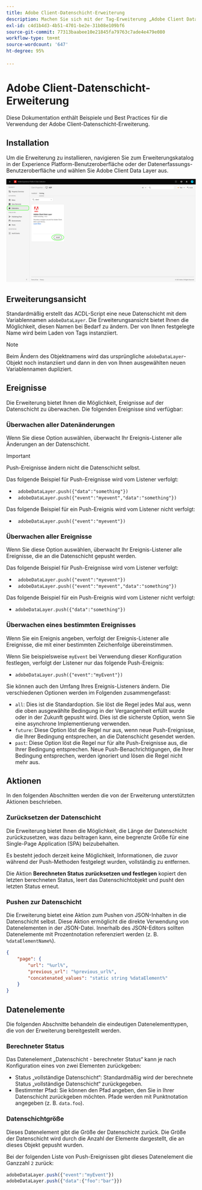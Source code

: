 ```yaml
---
title: Adobe Client-Datenschicht-Erweiterung
description: Machen Sie sich mit der Tag-Erweiterung „Adobe Client Data Layer“ in Adobe Experience Platform vertraut.
exl-id: c4d1b4d3-4b51-4701-be2e-31b08e109bf6
source-git-commit: 77313baabee10e21845fa79763c7ade4e479e080
workflow-type: tm+mt
source-wordcount: '647'
ht-degree: 95%

---
```


# Adobe Client-Datenschicht-Erweiterung

Diese Dokumentation enthält Beispiele und Best Practices für die Verwendung der Adobe Client-Datenschicht-Erweiterung.

<!-- (Missing document?)
If you would like to have more details on development consideration, [please reach this page](./dev.md). -->

## Installation

Um die Erweiterung zu installieren, navigieren Sie zum Erweiterungskatalog in der Experience Platform-Benutzeroberfläche oder der Datenerfassungs-Benutzeroberfläche und wählen Sie Adobe Client Data Layer aus.

![ACDL-Erweiterungsansicht im Katalog](./images/catalog.png)

<!-- (GitHub link?)
There is also the possibility to fork this project. You can download this github project, realize the change that you deem required for your specific use-case and re-upload it on your Organization as a private extension.
This installation will not be supported on our end.<br>
>[!NOTE]
>
> _Consider renaming the extension name in the extension.json file_ -->

## Erweiterungsansicht

Standardmäßig erstellt das ACDL-Script eine neue Datenschicht mit dem Variablennamen `adobeDataLayer`. Die Erweiterungsansicht bietet Ihnen die Möglichkeit, diesen Namen bei Bedarf zu ändern. Der von Ihnen festgelegte Name wird beim Laden von Tags instanziiert.

>[!NOTE]
>
>Beim Ändern des Objektnamens wird das ursprüngliche `adobeDataLayer`-Objekt noch instanziiert und dann in den von Ihnen ausgewählten neuen Variablennamen dupliziert.

## Ereignisse

Die Erweiterung bietet Ihnen die Möglichkeit, Ereignisse auf der Datenschicht zu überwachen. Die folgenden Ereignisse sind verfügbar:

### Überwachen aller Datenänderungen

Wenn Sie diese Option auswählen, überwacht Ihr Ereignis-Listener alle Änderungen an der Datenschicht.

>[!IMPORTANT]
>
>Push-Ereignisse ändern nicht die Datenschicht selbst.

Das folgende Beispiel für Push-Ereignisse wird vom Listener verfolgt:

* ` adobeDataLayer.push({"data":"something"})`
* ` adobeDataLayer.push({"event":"myevent","data":"something"})`

Das folgende Beispiel für ein Push-Ereignis wird vom Listener nicht verfolgt:

* ` adobeDataLayer.push({"event":"myevent"})`

### Überwachen aller Ereignisse

Wenn Sie diese Option auswählen, überwacht Ihr Ereignis-Listener alle Ereignisse, die an die Datenschicht gepusht werden.

Das folgende Beispiel für Push-Ereignisse wird vom Listener verfolgt:

* ` adobeDataLayer.push({"event":"myevent"})`
* ` adobeDataLayer.push({"event":"myevent","data":"something"})`

Das folgende Beispiel für ein Push-Ereignis wird vom Listener nicht verfolgt:

* ` adobeDataLayer.push({"data":"something"}) `

### Überwachen eines bestimmten Ereignisses

Wenn Sie ein Ereignis angeben, verfolgt der Ereignis-Listener alle Ereignisse, die mit einer bestimmten Zeichenfolge übereinstimmen.

Wenn Sie beispielsweise `myEvent` bei Verwendung dieser Konfiguration festlegen, verfolgt der Listener nur das folgende Push-Ereignis:

* `adobeDataLayer.push({"event":"myEvent"})`

Sie können auch den Umfang Ihres Ereignis-Listeners ändern. Die verschiedenen Optionen werden im Folgenden zusammengefasst:

* `all`: Dies ist die Standardoption. Sie löst die Regel jedes Mal aus, wenn die oben ausgewählte Bedingung in der Vergangenheit erfüllt wurde oder in der Zukunft gepusht wird. Dies ist die sicherste Option, wenn Sie eine asynchrone Implementierung verwenden.
* `future`: Diese Option löst die Regel nur aus, wenn neue Push-Ereignisse, die Ihrer Bedingung entsprechen, an die Datenschicht gesendet werden.
* `past`: Diese Option löst die Regel nur für alte Push-Ereignisse aus, die Ihrer Bedingung entsprechen. Neue Push-Benachrichtigungen, die Ihrer Bedingung entsprechen, werden ignoriert und lösen die Regel nicht mehr aus.

## Aktionen

In den folgenden Abschnitten werden die von der Erweiterung unterstützten Aktionen beschrieben.

### Zurücksetzen der Datenschicht

Die Erweiterung bietet Ihnen die Möglichkeit, die Länge der Datenschicht zurückzusetzen, was dazu beitragen kann, eine begrenzte Größe für eine Single-Page Application (SPA) beizubehalten.

Es besteht jedoch derzeit keine Möglichkeit, Informationen, die zuvor während der Push-Methoden festgelegt wurden, vollständig zu entfernen.

Die Aktion **Berechneten Status zurücksetzen und festlegen** kopiert den letzten berechneten Status, leert das Datenschichtobjekt und pusht den letzten Status erneut.

### Pushen zur Datenschicht

Die Erweiterung bietet eine Aktion zum Pushen von JSON-Inhalten in die Datenschicht selbst. Diese Aktion ermöglicht die direkte Verwendung von Datenelementen in der JSON-Datei. Innerhalb des JSON-Editors sollten Datenelemente mit Prozentnotation referenziert werden (z. B. `%dataElementName%`).

```json
{
    "page": {
        "url": "%url%",
        "previous_url": "%previous_url%",
        "concatenated_values": "static string %dataElement%"
    }
}
```

## Datenelemente

Die folgenden Abschnitte behandeln die eindeutigen Datenelementtypen, die von der Erweiterung bereitgestellt werden.

### Berechneter Status

Das Datenelement „Datenschicht - berechneter Status“ kann je nach Konfiguration eines von zwei Elementen zurückgeben:

* Status „vollständige Datenschicht“: Standardmäßig wird der berechnete Status „vollständige Datenschicht“ zurückgegeben.
* Bestimmter Pfad: Sie können den Pfad angeben, den Sie in Ihrer Datenschicht zurückgeben möchten. Pfade werden mit Punktnotation angegeben (z. B. `data.foo`).

### Datenschichtgröße

Dieses Datenelement gibt die Größe der Datenschicht zurück. Die Größe der Datenschicht wird durch die Anzahl der Elemente dargestellt, die an dieses Objekt gepusht wurden.

Bei der folgenden Liste von Push-Ereignissen gibt dieses Datenelement die Ganzzahl `2` zurück:

```js
adobeDataLayer.push({"event":"myEvent"})
adobeDataLayer.push({"data":{"foo":"bar"}})
```
